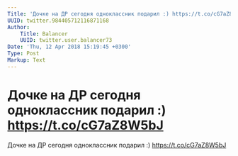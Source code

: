 ```yaml
---
Title: 'Дочке на ДР сегодня одноклассник подарил :) https://t.co/cG7aZ8W5bJ'
UUID: twitter.984405712116871168
Author:
    Title: Balancer
    UUID: twitter.user.balancer73
Date: 'Thu, 12 Apr 2018 15:19:45 +0300'
Type: Post
Markup: Text
---
```


# Дочке на ДР сегодня одноклассник подарил :) https://t.co/cG7aZ8W5bJ

Дочке на ДР сегодня одноклассник подарил :)
https://t.co/cG7aZ8W5bJ